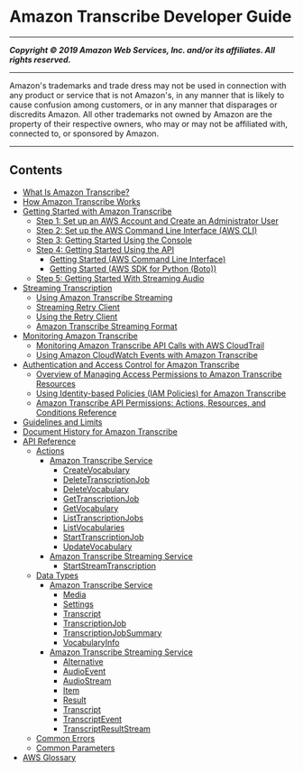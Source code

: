 # Amazon Transcribe Developer Guide

-----
*****Copyright &copy; 2019 Amazon Web Services, Inc. and/or its affiliates. All rights reserved.*****

-----
Amazon's trademarks and trade dress may not be used in 
     connection with any product or service that is not Amazon's, 
     in any manner that is likely to cause confusion among customers, 
     or in any manner that disparages or discredits Amazon. All other 
     trademarks not owned by Amazon are the property of their respective
     owners, who may or may not be affiliated with, connected to, or 
     sponsored by Amazon.

-----
## Contents
+ [What Is Amazon Transcribe?](what-is-transcribe.md)
+ [How Amazon Transcribe Works](how-it-works.md)
+ [Getting Started with Amazon Transcribe](getting-started.md)
   + [Step 1: Set up an AWS Account and Create an Administrator User](setting-up-asc.md)
   + [Step 2: Set up the AWS Command Line Interface (AWS CLI)](setup-asc-awscli.md)
   + [Step 3: Getting Started Using the Console](getting-started-asc-console.md)
   + [Step 4: Getting Started Using the API](getting-started-asc-api.md)
      + [Getting Started (AWS Command Line Interface)](getting-started-cli.md)
      + [Getting Started (AWS SDK for Python (Boto))](getting-started-python.md)
   + [Step 5: Getting Started With Streaming Audio](getting-started-streaming.md)
+ [Streaming Transcription](streaming.md)
   + [Using Amazon Transcribe Streaming](how-streaming.md)
   + [Streaming Retry Client](streaming-client.md)
   + [Using the Retry Client](retry-client-example.md)
   + [Amazon Transcribe Streaming Format](streaming-format.md)
+ [Monitoring Amazon Transcribe](monitoring-transcribe.md)
   + [Monitoring Amazon Transcribe API Calls with AWS CloudTrail](monitoring-transcribe-cloud-trail.md)
   + [Using Amazon CloudWatch Events with Amazon Transcribe](cloud-watch-events.md)
+ [Authentication and Access Control for Amazon Transcribe](auth-and-access-control.md)
   + [Overview of Managing Access Permissions to Amazon Transcribe Resources](access-control-overview.md)
   + [Using Identity-based Policies (IAM Policies) for Amazon Transcribe](access-control-managing-permissions.md)
   + [Amazon Transcribe API Permissions: Actions, Resources, and Conditions Reference](asc-api-permissions-ref.md)
+ [Guidelines and Limits](limits-guidelines.md)
+ [Document History for Amazon Transcribe](doc-history.md)
+ [API Reference](API_Reference.md)
   + [Actions](API_Operations.md)
      + [Amazon Transcribe Service](API_Operations_Amazon_Transcribe_Service.md)
         + [CreateVocabulary](API_CreateVocabulary.md)
         + [DeleteTranscriptionJob](API_DeleteTranscriptionJob.md)
         + [DeleteVocabulary](API_DeleteVocabulary.md)
         + [GetTranscriptionJob](API_GetTranscriptionJob.md)
         + [GetVocabulary](API_GetVocabulary.md)
         + [ListTranscriptionJobs](API_ListTranscriptionJobs.md)
         + [ListVocabularies](API_ListVocabularies.md)
         + [StartTranscriptionJob](API_StartTranscriptionJob.md)
         + [UpdateVocabulary](API_UpdateVocabulary.md)
      + [Amazon Transcribe Streaming Service](API_Operations_Amazon_Transcribe_Streaming_Service.md)
         + [StartStreamTranscription](API_streaming_StartStreamTranscription.md)
   + [Data Types](API_Types.md)
      + [Amazon Transcribe Service](API_Types_Amazon_Transcribe_Service.md)
         + [Media](API_Media.md)
         + [Settings](API_Settings.md)
         + [Transcript](API_Transcript.md)
         + [TranscriptionJob](API_TranscriptionJob.md)
         + [TranscriptionJobSummary](API_TranscriptionJobSummary.md)
         + [VocabularyInfo](API_VocabularyInfo.md)
      + [Amazon Transcribe Streaming Service](API_Types_Amazon_Transcribe_Streaming_Service.md)
         + [Alternative](API_streaming_Alternative.md)
         + [AudioEvent](API_streaming_AudioEvent.md)
         + [AudioStream](API_streaming_AudioStream.md)
         + [Item](API_streaming_Item.md)
         + [Result](API_streaming_Result.md)
         + [Transcript](API_streaming_Transcript.md)
         + [TranscriptEvent](API_streaming_TranscriptEvent.md)
         + [TranscriptResultStream](API_streaming_TranscriptResultStream.md)
   + [Common Errors](CommonErrors.md)
   + [Common Parameters](CommonParameters.md)
+ [AWS Glossary](glossary.md)